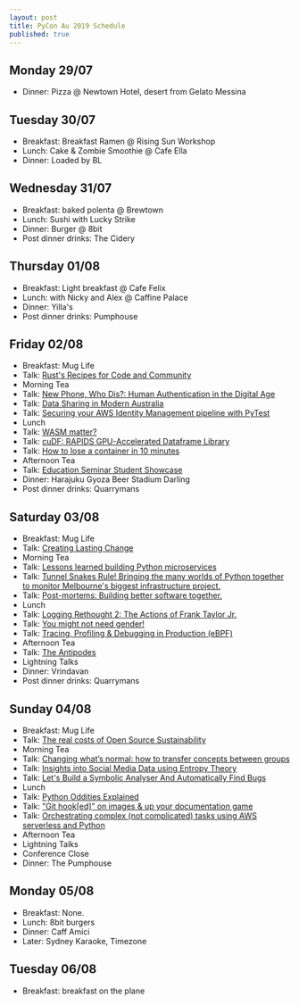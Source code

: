 ```yaml
---
layout: post
title: PyCon Au 2019 Schedule
published: true
---
```

## Monday 29/07
 * Dinner: Pizza @ Newtown Hotel, desert from Gelato Messina

## Tuesday 30/07
 * Breakfast: Breakfast Ramen @ Rising Sun Workshop
 * Lunch: Cake & Zombie Smoothie @ Cafe Ella
 * Dinner: Loaded by BL

## Wednesday 31/07
 * Breakfast: baked polenta @ Brewtown
 * Lunch: Sushi with Lucky Strike
 * Dinner: Burger @ 8bit
 * Post dinner drinks: The Cidery

## Thursday 01/08
 * Breakfast: Light breakfast @ Cafe Felix
 * Lunch: with Nicky and Alex @ Caffine Palace
 * Dinner: Yilla's
 * Post dinner drinks: Pumphouse

## Friday 02/08
 * Breakfast: Mug Life
 * Talk: [Rust's Recipes for Code and Community](https://2019.pycon-au.org/talks/rust-s-recipes-for-code-and-community)
 * Morning Tea
 * Talk: [New Phone, Who Dis?: Human Authentication in the Digital Age](https://2019.pycon-au.org/talks/new-phone-who-dis-human-authentication-in-the-digital-age)
 * Talk: [Data Sharing in Modern Australia](https://2019.pycon-au.org/talks/data-sharing-in-modern-australia)
 * Talk: [Securing your AWS Identity Management pipeline with PyTest](https://2019.pycon-au.org/talks/securing-your-aws-identity-management-pipeline-with-pytest)
 * Lunch
 * Talk: [WASM matter?](https://2019.pycon-au.org/talks/wasm-matter)
 * Talk: [cuDF: RAPIDS GPU-Accelerated Dataframe Library](https://2019.pycon-au.org/talks/cudf-rapids-gpu-accelerated-dataframe-library)
 * Talk: [How to lose a container in 10 minutes](https://2019.pycon-au.org/talks/how-to-lose-a-container-in-10-minutes)
 * Afternoon Tea
 * Talk: [Education Seminar Student Showcase](https://2019.pycon-au.org/education-showcase)
 * Dinner: Harajuku Gyoza Beer Stadium Darling
 * Post dinner drinks: Quarrymans

## Saturday 03/08
 * Breakfast: Mug Life
 * Talk: [Creating Lasting Change](https://2019.pycon-au.org/talks/aurynn)
 * Morning Tea
 * Talk: [Lessons learned building Python microservices](https://2019.pycon-au.org/talks/lessons-learned-building-python-microservices)
 * Talk: [Tunnel Snakes Rule! Bringing the many worlds of Python together to monitor Melbourne's biggest infrastructure project.](https://2019.pycon-au.org/talks/tunnel-snakes-rule-bringing-the-many-worlds-of-python-together-to-monitor-melbournes-biggest-infrastructure-project)
 * Talk: [Post-mortems: Building better software together.](https://2019.pycon-au.org/talks/post-mortems-building-better-software-together)
 * Lunch
 * Talk: [Logging Rethought 2: The Actions of Frank Taylor Jr.](https://2019.pycon-au.org/talks/logging-rethought-2-the-actions-of-frank-taylor-jr)
 * Talk: [You might not need gender!](https://2019.pycon-au.org/talks/you-might-not-need-gender)
 * Talk: [Tracing, Profiling & Debugging in Production (eBPF)](https://2019.pycon-au.org/talks/tracing-profiling-debugging-in-production-ebpf)
 * Afternoon Tea
 * Talk: [The Antipodes](https://2019.pycon-au.org/talks/brandon)
 * Lightning Talks
 * Dinner: Vrindavan
 * Post dinner drinks: Quarrymans

## Sunday 04/08
 * Breakfast: Mug Life
 * Talk: [The real costs of Open Source Sustainability](https://2019.pycon-au.org/talks/vicky)
 * Morning Tea
 * Talk: [Changing what’s normal: how to transfer concepts between groups](https://2019.pycon-au.org/talks/changing-whats-normal-how-to-transfer-concepts-between-groups)
 * Talk: [Insights into Social Media Data using Entropy Theory](https://2019.pycon-au.org/talks/insights-into-social-media-data-using-entropy-theory)
 * Talk: [Let's Build a Symbolic Analyser And Automatically Find Bugs](https://2019.pycon-au.org/talks/lets-build-a-symbolic-analyser-and-automatically-find-bugs)
 * Lunch
 * Talk: [Python Oddities Explained](https://2019.pycon-au.org/talks/python-oddities-explained)
 * Talk: ["Git hook[ed]” on images & up your documentation game](https://2019.pycon-au.org/talks/git-hooked-on-images-up-your-documentation-game)
 * Talk: [Orchestrating complex (not complicated) tasks using AWS serverless and Python](https://2019.pycon-au.org/talks/orchestrating-complex-not-complicated-tasks-using-aws-serverless-and-python)
 * Afternoon Tea
 * Lightning Talks
 * Conference Close
 * Dinner: The Pumphouse

## Monday 05/08
 * Breakfast: None.
 * Lunch: 8bit burgers
 * Dinner: Caff Amici
 * Later: Sydney Karaoke, Timezone

## Tuesday 06/08
 * Breakfast: breakfast on the plane

